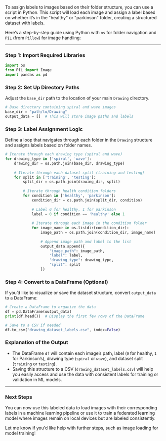 To assign labels to images based on their folder structure, you can use a script in Python. This script will load each image and assign a label based on whether it’s in the "healthy" or "parkinson" folder, creating a structured dataset with labels.

Here’s a step-by-step guide using Python with `os` for folder navigation and `PIL` (from `Pillow`) for image handling:

---

### Step 1: Import Required Libraries

```python
import os
from PIL import Image
import pandas as pd
```

### Step 2: Set Up Directory Paths

Adjust the `base_dir` path to the location of your main `Drawing` directory.

```python
# Base directory containing spiral and wave images
base_dir = "path/to/Drawing"
output_data = []  # This will store image paths and labels
```

### Step 3: Label Assignment Logic

Define a loop that navigates through each folder in the `Drawing` structure and assigns labels based on folder names.

```python
# Iterate through each drawing type (spiral and wave)
for drawing_type in ['spiral', 'wave']:
    drawing_dir = os.path.join(base_dir, drawing_type)
    
    # Iterate through each dataset split (training and testing)
    for split in ['training', 'testing']:
        split_dir = os.path.join(drawing_dir, split)
        
        # Iterate through health condition folders
        for condition in ['healthy', 'parkinson']:
            condition_dir = os.path.join(split_dir, condition)
            
            # Label 0 for healthy, 1 for parkinson
            label = 0 if condition == 'healthy' else 1
            
            # Iterate through each image in the condition folder
            for image_name in os.listdir(condition_dir):
                image_path = os.path.join(condition_dir, image_name)
                
                # Append image path and label to the list
                output_data.append({
                    "image_path": image_path,
                    "label": label,
                    "drawing_type": drawing_type,
                    "split": split
                })
```

### Step 4: Convert to a DataFrame (Optional)

If you’d like to visualize or save the dataset structure, convert `output_data` to a DataFrame:

```python
# Create a DataFrame to organize the data
df = pd.DataFrame(output_data)
print(df.head())  # Display the first few rows of the DataFrame

# Save to a CSV if needed
df.to_csv("drawing_dataset_labels.csv", index=False)
```

### Explanation of the Output

- The DataFrame `df` will contain each image’s path, label (`0` for healthy, `1` for Parkinson’s), drawing type (`spiral` or `wave`), and dataset split (`training` or `testing`).
- Saving this structure to a CSV (`drawing_dataset_labels.csv`) will help you easily access and use the data with consistent labels for training or validation in ML models.

---

### Next Steps

You can now use this labeled data to load images with their corresponding labels in a machine learning pipeline or use it to train a federated learning model where images remain on local devices but are labeled consistently. 

Let me know if you'd like help with further steps, such as image loading for model training!
